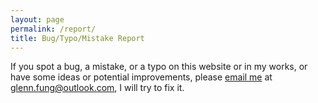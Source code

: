 ```yaml
---
layout: page
permalink: /report/
title: Bug/Typo/Mistake Report
---
```


If you spot a bug, a mistake, or a typo on this website or in my works, or have some ideas or potential improvements, please [email me](mailto:glenn.fung@outlook.com) at glenn.fung@outlook.com, I will try to fix it.
